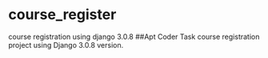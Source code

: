 # course_register
course registration using django 3.0.8
##Apt Coder Task course registration project using Django 3.0.8 version.
